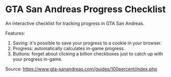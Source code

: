 # GTA San Andreas Progress Checklist

An interactive checklist for tracking progress in GTA San Andreas.

Features:
1. Saving: it's possible to save your progress to a cookie in your browser.
2. Progress: automatically calculates in-game progress.
3. Buttons: forget about clicking a billion checkboxes just to catch up with your progress in-game.

Source: https://www.gta-sanandreas.com/guides/100percent/index.php
